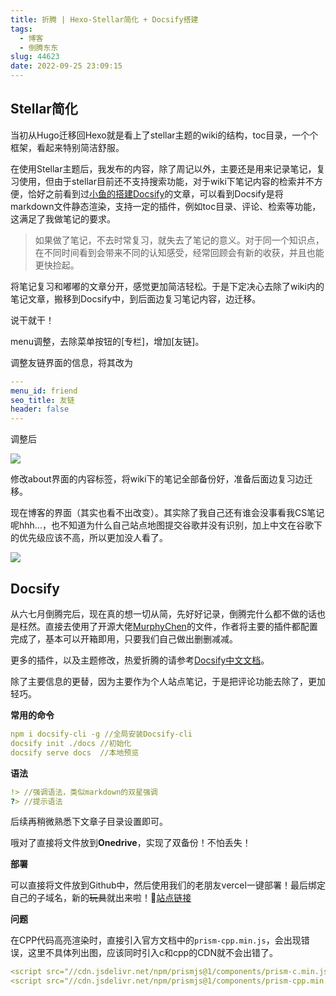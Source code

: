 ```yaml
---
title: 折腾 | Hexo-Stellar简化 + Docsify搭建
tags: 
  - 博客
  - 倒腾东东
slug: 44623
date: 2022-09-25 23:09:15
---
```


## Stellar简化

当初从Hugo迁移回Hexo就是看上了stellar主题的wiki的结构，toc目录，一个个框架，看起来特别简洁舒服。

在使用Stellar主题后，我发布的内容，除了周记以外，主要还是用来记录笔记，复习使用，但由于stellar目前还不支持搜索功能，对于wiki下笔记内容的检索并不方便，恰好之前看到过[小鱼的搭建Docsify](https://gregueria.icu/posts/doclog/)的文章，可以看到Docsify是将markdown文件静态渲染，支持一定的插件，例如toc目录、评论、检索等功能，这满足了我做笔记的要求。

> 如果做了笔记，不去时常复习，就失去了笔记的意义。对于同一个知识点，在不同时间看到会带来不同的认知感受，经常回顾会有新的收获，并且也能更快捡起。

将笔记复习和嘟嘟的文章分开，感觉更加简洁轻松。于是下定决心去除了wiki内的笔记文章，搬移到Docsify中，到后面边复习笔记内容，边迁移。

说干就干！

menu调整，去除菜单按钮的[专栏]，增加[友链]。

调整友链界面的信息，将其改为

```yaml
---
menu_id: friend
seo_title: 友链
header: false
---
```

调整后

![](https://bu.dusays.com/2022/12/24/63a6b61144815.png)

修改about界面的内容标签，将wiki下的笔记全部备份好，准备后面边复习边迁移。

现在博客的界面（其实也看不出改变）。其实除了我自己还有谁会没事看我CS笔记呢hhh...，也不知道为什么自己站点地图提交谷歌并没有识别，加上中文在谷歌下的优先级应该不高，所以更加没人看了。

![](https://bu.dusays.com/2022/12/24/63a6b613e43dd.png)

## Docsify

从六七月倒腾完后，现在真的想一切从简，先好好记录，倒腾完什么都不做的话也是枉然。直接去使用了开源大佬[MurphyChen](https://docs.mphy.top/#/)的文件，作者将主要的插件都配置完成了，基本可以开箱即用，只要我们自己做出删删减减。

更多的插件，以及主题修改，热爱折腾的请参考[Docsify中文文档](https://docsify.js.org/#/zh-cn/)。

除了主要信息的更替，因为主要作为个人站点笔记，于是把评论功能去除了，更加轻巧。

**常用的命令**

```yaml
npm i docsify-cli -g //全局安装Docsify-cli
docsify init ./docs //初始化
docsify serve docs  //本地预览
```

**语法**

```yaml
!> //强调语法，类似markdown的双星强调
?> //提示语法
```

后续再稍微熟悉下文章子目录设置即可。

哦对了直接将文件放到**Onedrive**，实现了双备份！不怕丢失！

**部署**

可以直接将文件放到Github中，然后使用我们的老朋友vercel一键部署！最后绑定自己的子域名，新的~~玩具~~就出来啦！🔗[站点链接](https://docsify.shixiaocaia.fun)

**问题**

在CPP代码高亮渲染时，直接引入官方文档中的`prism-cpp.min.js`，会出现错误，这里不具体列出图，应该同时引入c和cpp的CDN就不会出错了。

```yaml
<script src="//cdn.jsdelivr.net/npm/prismjs@1/components/prism-c.min.js"></script>
<script src="//cdn.jsdelivr.net/npm/prismjs@1/components/prism-cpp.min.js"></script>
```

